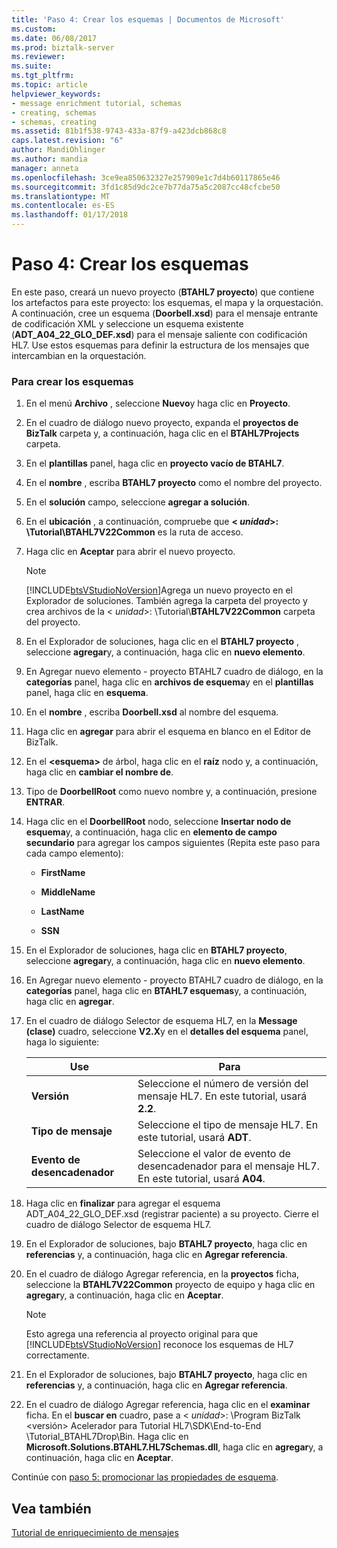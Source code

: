 ```yaml
---
title: 'Paso 4: Crear los esquemas | Documentos de Microsoft'
ms.custom: 
ms.date: 06/08/2017
ms.prod: biztalk-server
ms.reviewer: 
ms.suite: 
ms.tgt_pltfrm: 
ms.topic: article
helpviewer_keywords:
- message enrichment tutorial, schemas
- creating, schemas
- schemas, creating
ms.assetid: 81b1f538-9743-433a-87f9-a423dcb868c8
caps.latest.revision: "6"
author: MandiOhlinger
ms.author: mandia
manager: anneta
ms.openlocfilehash: 3ce9ea850632327e257909e1c7d4b60117865e46
ms.sourcegitcommit: 3fd1c85d9dc2ce7b77da75a5c2087cc48cfcbe50
ms.translationtype: MT
ms.contentlocale: es-ES
ms.lasthandoff: 01/17/2018
---
```

# <a name="step-4-create-the-schemas"></a>Paso 4: Crear los esquemas
En este paso, creará un nuevo proyecto (**BTAHL7 proyecto**) que contiene los artefactos para este proyecto: los esquemas, el mapa y la orquestación. A continuación, cree un esquema (**Doorbell.xsd**) para el mensaje entrante de codificación XML y seleccione un esquema existente (**ADT_A04_22_GLO_DEF.xsd**) para el mensaje saliente con codificación HL7. Use estos esquemas para definir la estructura de los mensajes que intercambian en la orquestación.  
  
### <a name="to-create-the-schemas"></a>Para crear los esquemas  
  
1.  En el menú **Archivo** , seleccione **Nuevo**y haga clic en **Proyecto**.  
  
2.  En el cuadro de diálogo nuevo proyecto, expanda el **proyectos de BizTalk** carpeta y, a continuación, haga clic en el **BTAHL7Projects** carpeta.  
  
3.  En el **plantillas** panel, haga clic en **proyecto vacío de BTAHL7**.  
  
4.  En el **nombre** , escriba **BTAHL7 proyecto** como el nombre del proyecto.  
  
5.  En el **solución** campo, seleccione **agregar a solución**.  
  
6.  En el **ubicación** , a continuación, compruebe que  **\< *unidad*\>: \Tutorial\BTAHL7V22Common** es la ruta de acceso.  
  
7.  Haga clic en **Aceptar** para abrir el nuevo proyecto.  
  
    > [!NOTE]
    >  [!INCLUDE[btsVStudioNoVersion](../../includes/btsvstudionoversion-md.md)]Agrega un nuevo proyecto en el Explorador de soluciones. También agrega la carpeta del proyecto y crea archivos de la \< *unidad*\>: \Tutorial\\**BTAHL7V22Common** carpeta del proyecto.  
  
8.  En el Explorador de soluciones, haga clic en el **BTAHL7 proyecto** , seleccione **agregar**y, a continuación, haga clic en **nuevo elemento**.  
  
9. En Agregar nuevo elemento - proyecto BTAHL7 cuadro de diálogo, en la **categorías** panel, haga clic en **archivos de esquema**y en el **plantillas** panel, haga clic en **esquema**.  
  
10. En el **nombre** , escriba **Doorbell.xsd** al nombre del esquema.  
  
11. Haga clic en **agregar** para abrir el esquema en blanco en el Editor de BizTalk.  
  
12. En el  **\<esquema\>**  de árbol, haga clic en el **raíz** nodo y, a continuación, haga clic en **cambiar el nombre de**.  
  
13. Tipo de **DoorbellRoot** como nuevo nombre y, a continuación, presione **ENTRAR**.  
  
14. Haga clic en el **DoorbellRoot** nodo, seleccione **Insertar nodo de esquema**y, a continuación, haga clic en **elemento de campo secundario** para agregar los campos siguientes (Repita este paso para cada campo elemento):  
  
    -   **FirstName**  
  
    -   **MiddleName**  
  
    -   **LastName**  
  
    -   **SSN**  
  
15. En el Explorador de soluciones, haga clic en **BTAHL7 proyecto**, seleccione **agregar**y, a continuación, haga clic en **nuevo elemento**.  
  
16. En Agregar nuevo elemento - proyecto BTAHL7 cuadro de diálogo, en la **categorías** panel, haga clic en **BTAHL7 esquemas**y, a continuación, haga clic en **agregar**.  
  
17. En el cuadro de diálogo Selector de esquema HL7, en la **Message (clase)** cuadro, seleccione **V2.X**y en el **detalles del esquema** panel, haga lo siguiente:  
  
    |Use|Para|  
    |--------------|----------------|  
    |**Versión**|Seleccione el número de versión del mensaje HL7. En este tutorial, usará **2.2**.|  
    |**Tipo de mensaje**|Seleccione el tipo de mensaje HL7. En este tutorial, usará **ADT**.|  
    |**Evento de desencadenador**|Seleccione el valor de evento de desencadenador para el mensaje HL7. En este tutorial, usará **A04**.|  
  
18. Haga clic en **finalizar** para agregar el esquema ADT_A04_22_GLO_DEF.xsd (registrar paciente) a su proyecto. Cierre el cuadro de diálogo Selector de esquema HL7.  
  
19. En el Explorador de soluciones, bajo **BTAHL7 proyecto**, haga clic en **referencias** y, a continuación, haga clic en **Agregar referencia**.  
  
20. En el cuadro de diálogo Agregar referencia, en la **proyectos** ficha, seleccione la **BTAHL7V22Common** proyecto de equipo y haga clic en **agregar**y, a continuación, haga clic en **Aceptar**.  
  
    > [!NOTE]
    >  Esto agrega una referencia al proyecto original para que [!INCLUDE[btsVStudioNoVersion](../../includes/btsvstudionoversion-md.md)] reconoce los esquemas de HL7 correctamente.  
  
21. En el Explorador de soluciones, bajo **BTAHL7 proyecto**, haga clic en **referencias** y, a continuación, haga clic en **Agregar referencia**.  
  
22. En el cuadro de diálogo Agregar referencia, haga clic en el **examinar** ficha. En el **buscar en** cuadro, pase a \< *unidad*\>: \Program BizTalk \<versión\> Acelerador para Tutorial HL7\SDK\End-to-End \Tutorial_BTAHL7Drop\Bin. Haga clic en **Microsoft.Solutions.BTAHL7.HL7Schemas.dll**, haga clic en **agregar**y, a continuación, haga clic en **Aceptar**.  
  
 Continúe con [paso 5: promocionar las propiedades de esquema](../../adapters-and-accelerators/accelerator-hl7/step-5-promote-schema-properties.md).  
  
## <a name="see-also"></a>Vea también  
 [Tutorial de enriquecimiento de mensajes](../../adapters-and-accelerators/accelerator-hl7/message-enrichment-tutorial.md)